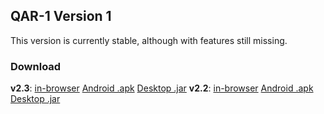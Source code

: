 QAR-1 Version 1
--------
This version is currently stable, although with features still missing. 

### Download
**v2.3**: [in-browser](https://complover116.github.io/QAR-1/qar1-html/v2.3) [Android .apk](https://github.com/complover116/QAR-1/releases/download/v2.3/QAR1-android-v2.3-debug.apk) [Desktop .jar](https://github.com/complover116/QAR-1/releases/download/v2.3/QAR1-desktop-2.3.jar)
**v2.2**: [in-browser](https://complover116.github.io/QAR-1/qar1-html/v2.2) [Android .apk](https://github.com/complover116/QAR-1/releases/download/v2.2/QAR1-android-v2.2-debug.apk) [Desktop .jar](https://github.com/complover116/QAR-1/releases/download/v2.2/QAR1-desktop-2.2.jar)
